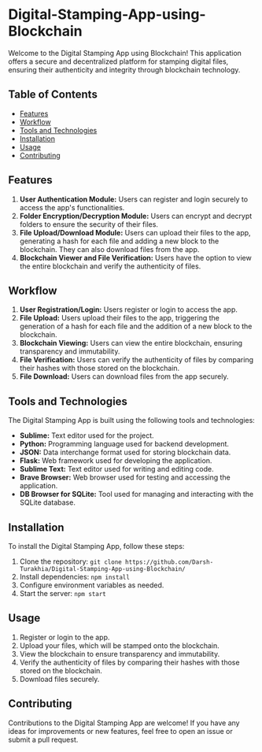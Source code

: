 # Digital-Stamping-App-using-Blockchain

Welcome to the Digital Stamping App using Blockchain! This application offers a secure and decentralized platform for stamping digital files, ensuring their authenticity and integrity through blockchain technology.

## Table of Contents

- [Features](#features)
- [Workflow](#workflow)
- [Tools and Technologies](#tools-and-technologies)
- [Installation](#installation)
- [Usage](#usage)
- [Contributing](#contributing)

## Features

1. **User Authentication Module:** Users can register and login securely to access the app's functionalities.
2. **Folder Encryption/Decryption Module:** Users can encrypt and decrypt folders to ensure the security of their files.
3. **File Upload/Download Module:** Users can upload their files to the app, generating a hash for each file and adding a new block to the blockchain. They can also download files from the app.
4. **Blockchain Viewer and File Verification:** Users have the option to view the entire blockchain and verify the authenticity of files.

## Workflow

1. **User Registration/Login:** Users register or login to access the app.
2. **File Upload:** Users upload their files to the app, triggering the generation of a hash for each file and the addition of a new block to the blockchain.
3. **Blockchain Viewing:** Users can view the entire blockchain, ensuring transparency and immutability.
4. **File Verification:** Users can verify the authenticity of files by comparing their hashes with those stored on the blockchain.
5. **File Download:** Users can download files from the app securely.

## Tools and Technologies

The Digital Stamping App is built using the following tools and technologies:

- **Sublime:** Text editor used for the project.
- **Python:** Programming language used for backend development.
- **JSON:** Data interchange format used for storing blockchain data.
- **Flask:** Web framework used for developing the application.
- **Sublime Text:** Text editor used for writing and editing code.
- **Brave Browser:** Web browser used for testing and accessing the application.
- **DB Browser for SQLite:** Tool used for managing and interacting with the SQLite database.

## Installation

To install the Digital Stamping App, follow these steps:

1. Clone the repository: `git clone https://github.com/Darsh-Turakhia/Digital-Stamping-App-using-Blockchain/`
2. Install dependencies: `npm install`
3. Configure environment variables as needed.
4. Start the server: `npm start`

## Usage

1. Register or login to the app.
2. Upload your files, which will be stamped onto the blockchain.
3. View the blockchain to ensure transparency and immutability.
4. Verify the authenticity of files by comparing their hashes with those stored on the blockchain.
5. Download files securely.

## Contributing

Contributions to the Digital Stamping App are welcome! If you have any ideas for improvements or new features, feel free to open an issue or submit a pull request.
